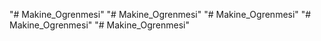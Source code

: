 "# Makine_Ogrenmesi" 
"# Makine_Ogrenmesi" 
"# Makine_Ogrenmesi" 
"# Makine_Ogrenmesi" 
"# Makine_Ogrenmesi" 
